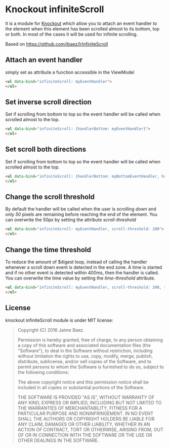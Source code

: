 # Knockout infiniteScroll

It is a module for [Knockout](http://knockoutjs.com/) which allow you to attach an event handler to the element when this element
has been scrolled almost to its bottom, top or both. In most of the cases it will be used for infinite scrolling.

Based on https://github.com/jbaez/lrInfiniteScroll

## Attach an event handler

simply set as attribute a function accessible in the ViewModel

```html
<ul data-bind="infiniteScroll: myEventHandler">
</ul>
```

## Set inverse scroll direction

Set if scrolling from bottom to top so the event handler will be called when scrolled almost to the top.

```html
<ul data-bind="infiniteScroll: {handlerBottom: myEventHandler}">
</ul>
```

## Set scroll both directions

Set if scrolling from bottom to top so the event handler will be called when scrolled almost to the top.

```html
<ul data-bind="infiniteScroll: {handlerBottom: myBottomEventHandler, handlerTop: myTopEventHandler}">
</ul>
```

## Change the scroll threshold

By default the handler will be called when the user is scrolling *down* and only *50* pixels are remaining before reaching the end
of the element. You can overwrite the 50px by setting the attribute *scroll-threshold*

```html
<ul data-bind="infiniteScroll: myEventHandler, scroll-threshold: 200">
</ul>
```
## Change the time threshold

To reduce the amount of $digest loop, instead of calling the handler whenever a scroll down event is detected in the end zone. A time is started and if
no other event is detected within 400ms, then the handler is called. You can overwrite the time value by setting the *time-threshold* attribute.

```html
<ul data-bind="infiniteScroll: myEventHandler, scroll-threshold: 200, time-threshold: 600">
</ul>
```

## License

knockout infiniteScroll module is under MIT license:

> Copyright (C) 2016 Jaime Baez.
>
> Permission is hereby granted, free of charge, to any person
> obtaining a copy of this software and associated documentation files
> (the "Software"), to deal in the Software without restriction,
> including without limitation the rights to use, copy, modify, merge,
> publish, distribute, sublicense, and/or sell copies of the Software,
> and to permit persons to whom the Software is furnished to do so,
> subject to the following conditions:
>
> The above copyright notice and this permission notice shall be
> included in all copies or substantial portions of the Software.
>
> THE SOFTWARE IS PROVIDED "AS IS", WITHOUT WARRANTY OF ANY KIND,
> EXPRESS OR IMPLIED, INCLUDING BUT NOT LIMITED TO THE WARRANTIES OF
> MERCHANTABILITY, FITNESS FOR A PARTICULAR PURPOSE AND
> NONINFRINGEMENT. IN NO EVENT SHALL THE AUTHORS OR COPYRIGHT HOLDERS
> BE LIABLE FOR ANY CLAIM, DAMAGES OR OTHER LIABILITY, WHETHER IN AN
> ACTION OF CONTRACT, TORT OR OTHERWISE, ARISING FROM, OUT OF OR IN
> CONNECTION WITH THE SOFTWARE OR THE USE OR OTHER DEALINGS IN THE
> SOFTWARE.